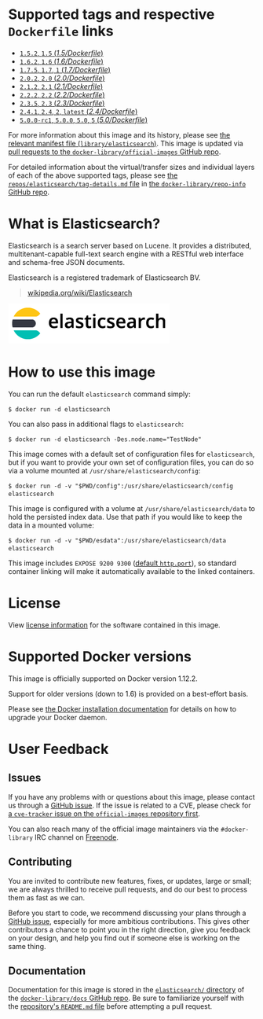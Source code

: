 # Supported tags and respective `Dockerfile` links

-	[`1.5.2`, `1.5` (*1.5/Dockerfile*)](https://github.com/docker-library/elasticsearch/blob/2536978b4ef8b58866e933f7e6918ba7161802ac/1.5/Dockerfile)
-	[`1.6.2`, `1.6` (*1.6/Dockerfile*)](https://github.com/docker-library/elasticsearch/blob/2536978b4ef8b58866e933f7e6918ba7161802ac/1.6/Dockerfile)
-	[`1.7.5`, `1.7`, `1` (*1.7/Dockerfile*)](https://github.com/docker-library/elasticsearch/blob/2536978b4ef8b58866e933f7e6918ba7161802ac/1.7/Dockerfile)
-	[`2.0.2`, `2.0` (*2.0/Dockerfile*)](https://github.com/docker-library/elasticsearch/blob/2536978b4ef8b58866e933f7e6918ba7161802ac/2.0/Dockerfile)
-	[`2.1.2`, `2.1` (*2.1/Dockerfile*)](https://github.com/docker-library/elasticsearch/blob/2536978b4ef8b58866e933f7e6918ba7161802ac/2.1/Dockerfile)
-	[`2.2.2`, `2.2` (*2.2/Dockerfile*)](https://github.com/docker-library/elasticsearch/blob/2536978b4ef8b58866e933f7e6918ba7161802ac/2.2/Dockerfile)
-	[`2.3.5`, `2.3` (*2.3/Dockerfile*)](https://github.com/docker-library/elasticsearch/blob/2536978b4ef8b58866e933f7e6918ba7161802ac/2.3/Dockerfile)
-	[`2.4.1`, `2.4`, `2`, `latest` (*2.4/Dockerfile*)](https://github.com/docker-library/elasticsearch/blob/e74f9ba98e26221af4a3103d65ff519621e989d2/2.4/Dockerfile)
-	[`5.0.0-rc1`, `5.0.0`, `5.0`, `5` (*5.0/Dockerfile*)](https://github.com/docker-library/elasticsearch/blob/1fd8daec87672bf61b5b38f00a565220e3370c49/5.0/Dockerfile)

For more information about this image and its history, please see [the relevant manifest file (`library/elasticsearch`)](https://github.com/docker-library/official-images/blob/master/library/elasticsearch). This image is updated via [pull requests to the `docker-library/official-images` GitHub repo](https://github.com/docker-library/official-images/pulls?q=label%3Alibrary%2Felasticsearch).

For detailed information about the virtual/transfer sizes and individual layers of each of the above supported tags, please see [the `repos/elasticsearch/tag-details.md` file](https://github.com/docker-library/repo-info/blob/master/repos/elasticsearch/tag-details.md) in [the `docker-library/repo-info` GitHub repo](https://github.com/docker-library/repo-info).

# What is Elasticsearch?

Elasticsearch is a search server based on Lucene. It provides a distributed, multitenant-capable full-text search engine with a RESTful web interface and schema-free JSON documents.

Elasticsearch is a registered trademark of Elasticsearch BV.

> [wikipedia.org/wiki/Elasticsearch](https://en.wikipedia.org/wiki/Elasticsearch)

![logo](https://raw.githubusercontent.com/docker-library/docs/7688e51a41c0c10dca4e6c376be886ce64b9620f/elasticsearch/logo.png)

# How to use this image

You can run the default `elasticsearch` command simply:

```console
$ docker run -d elasticsearch
```

You can also pass in additional flags to `elasticsearch`:

```console
$ docker run -d elasticsearch -Des.node.name="TestNode"
```

This image comes with a default set of configuration files for `elasticsearch`, but if you want to provide your own set of configuration files, you can do so via a volume mounted at `/usr/share/elasticsearch/config`:

```console
$ docker run -d -v "$PWD/config":/usr/share/elasticsearch/config elasticsearch
```

This image is configured with a volume at `/usr/share/elasticsearch/data` to hold the persisted index data. Use that path if you would like to keep the data in a mounted volume:

```console
$ docker run -d -v "$PWD/esdata":/usr/share/elasticsearch/data elasticsearch
```

This image includes `EXPOSE 9200 9300` ([default `http.port`](http://www.elastic.co/guide/en/elasticsearch/reference/1.5/modules-http.html)), so standard container linking will make it automatically available to the linked containers.

# License

View [license information](https://github.com/elasticsearch/elasticsearch/blob/66b5ed86f7adede8102cd4d979b9f4924e5bd837/LICENSE.txt) for the software contained in this image.

# Supported Docker versions

This image is officially supported on Docker version 1.12.2.

Support for older versions (down to 1.6) is provided on a best-effort basis.

Please see [the Docker installation documentation](https://docs.docker.com/installation/) for details on how to upgrade your Docker daemon.

# User Feedback

## Issues

If you have any problems with or questions about this image, please contact us through a [GitHub issue](https://github.com/docker-library/elasticsearch/issues). If the issue is related to a CVE, please check for [a `cve-tracker` issue on the `official-images` repository first](https://github.com/docker-library/official-images/issues?q=label%3Acve-tracker).

You can also reach many of the official image maintainers via the `#docker-library` IRC channel on [Freenode](https://freenode.net).

## Contributing

You are invited to contribute new features, fixes, or updates, large or small; we are always thrilled to receive pull requests, and do our best to process them as fast as we can.

Before you start to code, we recommend discussing your plans through a [GitHub issue](https://github.com/docker-library/elasticsearch/issues), especially for more ambitious contributions. This gives other contributors a chance to point you in the right direction, give you feedback on your design, and help you find out if someone else is working on the same thing.

## Documentation

Documentation for this image is stored in the [`elasticsearch/` directory](https://github.com/docker-library/docs/tree/master/elasticsearch) of the [`docker-library/docs` GitHub repo](https://github.com/docker-library/docs). Be sure to familiarize yourself with the [repository's `README.md` file](https://github.com/docker-library/docs/blob/master/README.md) before attempting a pull request.
